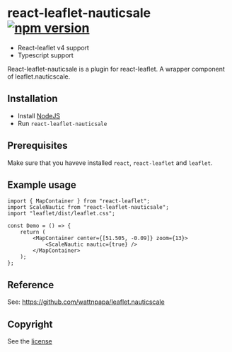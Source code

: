 # react-leaflet-nauticsale [![npm version](https://img.shields.io/npm/v/react-leaflet-nauticsale.svg)](https://www.npmjs.com/package/react-leaflet-nauticsale)

-   React-leaflet v4 support
-   Typescript support

React-leaflet-nauticsale is a plugin for react-leaflet. A wrapper component of leaflet.nauticscale.

## Installation

-   Install [NodeJS](https://nodejs.org)
-   Run `react-leaflet-nauticsale`

## Prerequisites

Make sure that you haveve installed `react`, `react-leaflet` and `leaflet`.

## Example usage

```tsx
import { MapContainer } from "react-leaflet";
import ScaleNautic from "react-leaflet-nauticsale";
import "leaflet/dist/leaflet.css";

const Demo = () => {
    return (
        <MapContainer center={[51.505, -0.09]} zoom={13}>
            <ScaleNautic nautic={true} />
        </MapContainer>
    );
};
```

## Reference

See: https://github.com/wattnpapa/leaflet.nauticscale

## Copyright

See the [license](/LICENSE)
